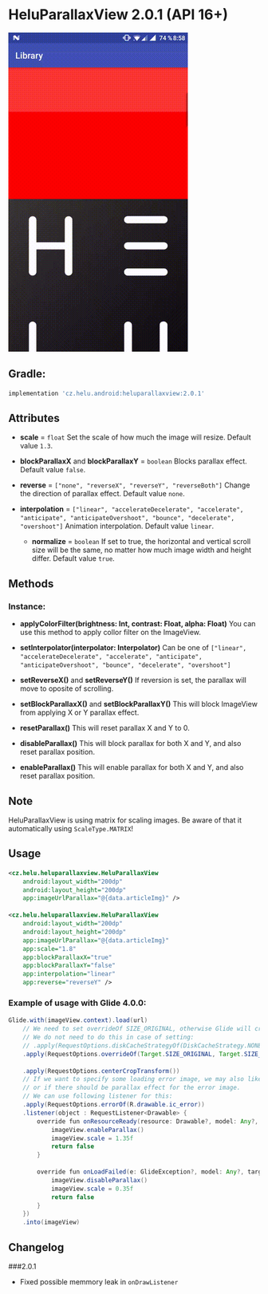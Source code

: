 # HeluParallaxView 2.0.1 (API 16+)
![Alt text](./extras/HeluParallaxView.gif?raw=true "HeluParallaxView")


## Gradle:
```groovy
implementation 'cz.helu.android:heluparallaxview:2.0.1'
```


## Attributes
  
  * **scale**  = ``float``
  Set the scale of how much the image will resize. Default value ``1.3``.
  
* **blockParallaxX** and **blockParallaxY**  = ``boolean``
  Blocks parallax effect. Default value ``false``.
  
* **reverse**  = ``["none", "reverseX", "reverseY", "reverseBoth"]``
  Change the direction of parallax effect. Default value ``none``.

* **interpolation** = ``["linear", "accelerateDecelerate", "accelerate", "anticipate", "anticipateOvershoot", "bounce", "decelerate", "overshoot"]``
  Animation interpolation. Default value ``linear``.

  * **normalize**  = ``boolean``
  If set to true, the horizontal and vertical scroll size will be the same, no matter how much image width and height differ. Default value ``true``.

## Methods

### Instance:
* **applyColorFilter(brightness: Int, contrast: Float, alpha: Float)**
  You can use this method to apply collor filter on the ImageView.
  
* **setInterpolator(interpolator: Interpolator)**
  Can be one of ``["linear", "accelerateDecelerate", "accelerate", "anticipate", "anticipateOvershoot", "bounce", "decelerate", "overshoot"]``
  
* **setReverseX()** and **setReverseY()**
  If reversion is set, the parallax will move to oposite of scrolling.
  
* **setBlockParallaxX()** and **setBlockParallaxY()**
  This will block ImageView from applying X or Y parallax effect.
  
* **resetParallax()**
  This will reset parallax X and Y to 0.
  
* **disableParallax()**
  This will block parallax for both X and Y, and also reset parallax position.
  
* **enableParallax()**
  This will enable parallax for both X and Y, and also reset parallax position.
  
  
## Note
HeluParallaxView is using matrix for scaling images. Be aware of that it automatically using ``ScaleType.MATRIX``!
  
  
## Usage

```xml
<cz.helu.heluparallaxview.HeluParallaxView
	android:layout_width="200dp"
	android:layout_height="200dp"
	app:imageUrlParallax="@{data.articleImg}" />
	
<cz.helu.heluparallaxview.HeluParallaxView
	android:layout_width="200dp"
	android:layout_height="200dp"
	app:imageUrlParallax="@{data.articleImg}"
	app:scale="1.8"
	app:blockParallaxX="true"
	app:blockParallaxY="false"
	app:interpolation="linear"
	app:reverse="reverseY" />
```


### Example of usage with Glide 4.0.0:
```java
Glide.with(imageView.context).load(url)
	// We need to set overrideOf SIZE_ORIGINAL, otherwise Glide will crop the image during the caching process, and the parallax won’t work. 
	// We do not need to do this in case of setting:
	// .apply(RequestOptions.diskCacheStrategyOf(DiskCacheStrategy.NONE))
	.apply(RequestOptions.overrideOf(Target.SIZE_ORIGINAL, Target.SIZE_ORIGINAL))
	
	.apply(RequestOptions.centerCropTransform())
	// If we want to specify some loading error image, we may also like to change the scale type of it
	// or if there should be parallax effect for the error image.
	// We can use following listener for this:
	.apply(RequestOptions.errorOf(R.drawable.ic_error))
	.listener(object : RequestListener<Drawable> {
		override fun onResourceReady(resource: Drawable?, model: Any?, target: Target<Drawable>?, dataSource: DataSource?, isFirstResource: Boolean): Boolean {
			imageView.enableParallax()
			imageView.scale = 1.35f
			return false
		}

		override fun onLoadFailed(e: GlideException?, model: Any?, target: Target<Drawable>?, isFirstResource: Boolean): Boolean {
			imageView.disableParallax()
			imageView.scale = 0.35f
			return false
		}
	})
	.into(imageView)
```

## Changelog
###2.0.1
- Fixed possible memmory leak in `onDrawListener`
